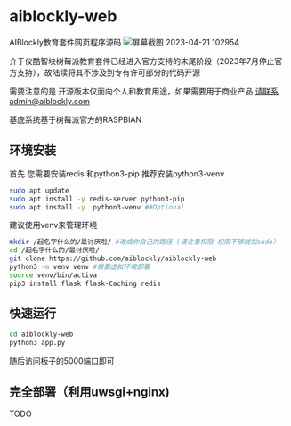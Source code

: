 # aiblockly-web
AIBlockly教育套件网页程序源码
![屏幕截图 2023-04-21 102954](https://user-images.githubusercontent.com/39751846/233526790-ce963113-91ed-46bd-b04b-38f7a96dbbd6.png)


介于仪酷智块树莓派教育套件已经进入官方支持的末尾阶段（2023年7月停止官方支持），故陆续将其不涉及到专有许可部分的代码开源

需要注意的是 开源版本仅面向个人和教育用途，如果需要用于商业产品 请联系admin@aiblockly.com

基底系统基于树莓派官方的RASPBIAN

## 环境安装
首先 您需要安装redis 和python3-pip 推荐安装python3-venv

```bash
sudo apt update
sudo apt install -y redis-server python3-pip
sudo apt install -y  python3-venv ##Optional
```

建议使用venv来管理环境

```bash
mkdir /起名字什么的/最讨厌啦/ #改成你自己的路径 (请注意权限 权限不够就加sudo）
cd /起名字什么的/最讨厌啦/
git clone https://github.com/aiblockly/aiblockly-web
python3 -m venv venv #需要虚拟环境部署
source venv/bin/activa
pip3 install flask flask-Caching redis
```
## 快速运行
```bash 
cd aiblockly-web
python3 app.py
```
随后访问板子的5000端口即可

## 完全部署（利用uwsgi+nginx)
TODO
